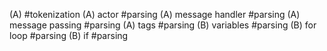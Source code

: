 
(A) #tokenization
(A) actor #parsing
(A) message handler #parsing 
(A) message passing #parsing 
(A) tags #parsing 
(B) variables #parsing 
(B) for loop #parsing 
(B) if #parsing 
